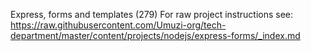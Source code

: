 Express, forms and templates (279)
For raw project instructions see: https://raw.githubusercontent.com/Umuzi-org/tech-department/master/content/projects/nodejs/express-forms/_index.md